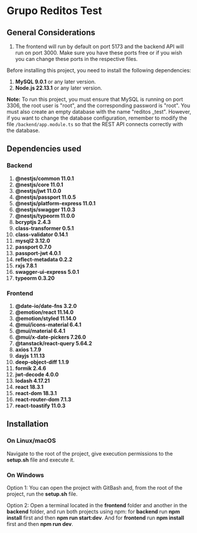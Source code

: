 ﻿# Grupo Reditos Test

## General Considerations

1. The frontend will run by default on port 5173 and the backend API will run on port 3000. Make sure you have these ports free or if you wish you can change these ports in the respective files.

Before installing this project, you need to install the following dependencies:

1. **MySQL 9.0.1** or any later version.
2. **Node.js 22.13.1** or any later version.

**Note:** To run this project, you must ensure that MySQL is running on port 3306, the root user is "root", and the corresponding password is "root". You must also create an empty database with the name "reditos _test". However, if you want to change the database configuration, remember to modify the file `/backend/app.module.ts` so that the REST API connects correctly with the database.

## Dependencies used

### Backend

1. **@nestjs/common 11.0.1**
2. **@nestjs/core 11.0.1**
3. **@nestjs/jwt 11.0.0**
4. **@nestjs/passport 11.0.5**
5. **@nestjs/platform-express 11.0.1**
6. **@nestjs/swagger 11.0.3**
7. **@nestjs/typeorm 11.0.0**
8. **bcryptjs 2.4.3**
9. **class-transformer 0.5.1**
10. **class-validator 0.14.1**
11. **mysql2 3.12.0**
12. **passport 0.7.0**
13. **passport-jwt 4.0.1**
14. **reflect-metadata 0.2.2**
15. **rxjs 7.8.1**
16. **swagger-ui-express 5.0.1**
17. **typeorm 0.3.20**

### Frontend

1. **@date-io/date-fns 3.2.0**
2. **@emotion/react 11.14.0**
3. **@emotion/styled 11.14.0**
4. **@mui/icons-material 6.4.1**
5. **@mui/material 6.4.1**
6. **@mui/x-date-pickers 7.26.0**
7. **@tanstack/react-query 5.64.2**
8. **axios 1.7.9**
9. **dayjs 1.11.13**
10. **deep-object-diff 1.1.9**
11. **formik 2.4.6**
12. **jwt-decode 4.0.0**
13. **lodash 4.17.21**
14. **react 18.3.1**
15. **react-dom 18.3.1**
16. **react-router-dom 7.1.3**
17. **react-toastify 11.0.3**

## Installation

### On Linux/macOS

Navigate to the root of the project, give execution permissions to the **setup.sh** file and execute it.

### On Windows

Option 1: You can open the project with GitBash and, from the root of the project, run the **setup.sh** file.

Option 2: Open a terminal located in the **frontend** folder and another in the **backend** folder, and run both projects using npm: for **backend** run **npm install** first and then **npm run start:dev**. And for **frontend** run **npm install** first and then **npm run dev**.
